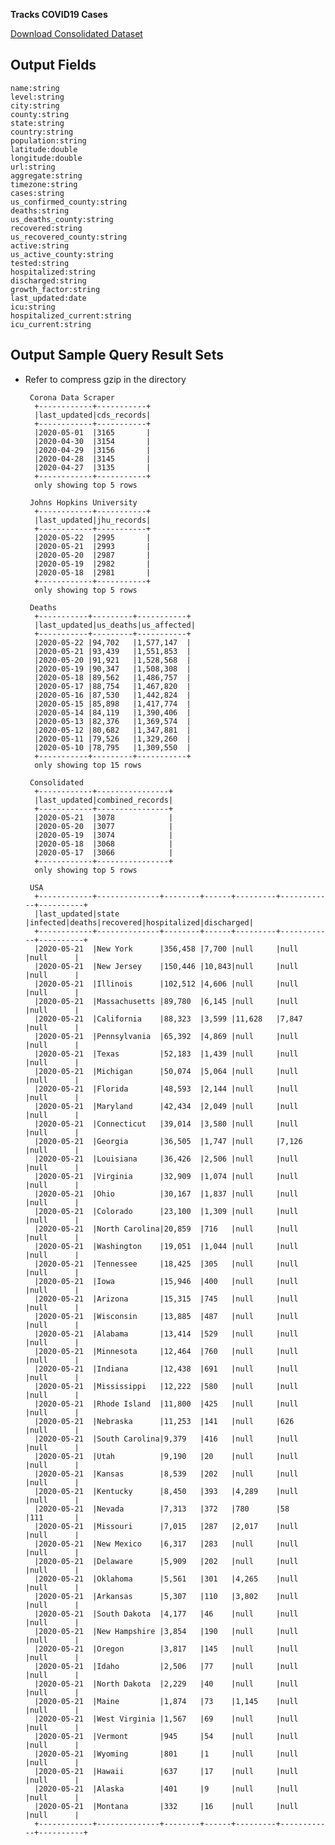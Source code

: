 **Tracks COVID19 Cases**

[Download Consolidated Dataset](https://poly-testing.s3-us-west-2.amazonaws.com/covid/combined/covid19_combined.gz)

Output Fields
-
    name:string
    level:string
    city:string
    county:string
    state:string
    country:string
    population:string
    latitude:double
    longitude:double
    url:string
    aggregate:string
    timezone:string
    cases:string
    us_confirmed_county:string
    deaths:string
    us_deaths_county:string
    recovered:string
    us_recovered_county:string
    active:string
    us_active_county:string
    tested:string
    hospitalized:string
    discharged:string
    growth_factor:string
    last_updated:date
    icu:string
    hospitalized_current:string
    icu_current:string
    
Output Sample Query Result Sets
-
* Refer to compress gzip in the directory
        
       Corona Data Scraper    
        +------------+-----------+
		|last_updated|cds_records|
		+------------+-----------+
		|2020-05-01  |3165       |
		|2020-04-30  |3154       |
		|2020-04-29  |3156       |
		|2020-04-28  |3145       |
		|2020-04-27  |3135       |
		+------------+-----------+
		only showing top 5 rows
        
       Johns Hopkins University
		+------------+-----------+
		|last_updated|jhu_records|
		+------------+-----------+
		|2020-05-22  |2995       |
		|2020-05-21  |2993       |
		|2020-05-20  |2987       |
		|2020-05-19  |2982       |
		|2020-05-18  |2981       |
		+------------+-----------+
		only showing top 5 rows
        
       Deaths
		+-----------+---------+-----------+
		|last_updated|us_deaths|us_affected|
		+-----------+---------+-----------+
		|2020-05-22 |94,702   |1,577,147  |
		|2020-05-21 |93,439   |1,551,853  |
		|2020-05-20 |91,921   |1,528,568  |
		|2020-05-19 |90,347   |1,508,308  |
		|2020-05-18 |89,562   |1,486,757  |
		|2020-05-17 |88,754   |1,467,820  |
		|2020-05-16 |87,530   |1,442,824  |
		|2020-05-15 |85,898   |1,417,774  |
		|2020-05-14 |84,119   |1,390,406  |
		|2020-05-13 |82,376   |1,369,574  |
		|2020-05-12 |80,682   |1,347,881  |
		|2020-05-11 |79,526   |1,329,260  |
		|2020-05-10 |78,795   |1,309,550  |
		+-----------+---------+-----------+
		only showing top 15 rows
        
       Consolidated
		+------------+----------------+
		|last_updated|combined_records|
		+------------+----------------+
		|2020-05-21  |3078            |
		|2020-05-20  |3077            |
		|2020-05-19  |3074            |
		|2020-05-18  |3068            |
		|2020-05-17  |3066            |
		+------------+----------------+
		only showing top 5 rows

       USA
		+------------+--------------+--------+------+---------+------------+----------+
		|last_updated|state         |infected|deaths|recovered|hospitalized|discharged|
		+------------+--------------+--------+------+---------+------------+----------+
		|2020-05-21  |New York      |356,458 |7,700 |null     |null        |null      |
		|2020-05-21  |New Jersey    |150,446 |10,843|null     |null        |null      |
		|2020-05-21  |Illinois      |102,512 |4,606 |null     |null        |null      |
		|2020-05-21  |Massachusetts |89,780  |6,145 |null     |null        |null      |
		|2020-05-21  |California    |88,323  |3,599 |11,628   |7,847       |null      |
		|2020-05-21  |Pennsylvania  |65,392  |4,869 |null     |null        |null      |
		|2020-05-21  |Texas         |52,183  |1,439 |null     |null        |null      |
		|2020-05-21  |Michigan      |50,074  |5,064 |null     |null        |null      |
		|2020-05-21  |Florida       |48,593  |2,144 |null     |null        |null      |
		|2020-05-21  |Maryland      |42,434  |2,049 |null     |null        |null      |
		|2020-05-21  |Connecticut   |39,014  |3,580 |null     |null        |null      |
		|2020-05-21  |Georgia       |36,505  |1,747 |null     |7,126       |null      |
		|2020-05-21  |Louisiana     |36,426  |2,506 |null     |null        |null      |
		|2020-05-21  |Virginia      |32,909  |1,074 |null     |null        |null      |
		|2020-05-21  |Ohio          |30,167  |1,837 |null     |null        |null      |
		|2020-05-21  |Colorado      |23,100  |1,309 |null     |null        |null      |
		|2020-05-21  |North Carolina|20,859  |716   |null     |null        |null      |
		|2020-05-21  |Washington    |19,051  |1,044 |null     |null        |null      |
		|2020-05-21  |Tennessee     |18,425  |305   |null     |null        |null      |
		|2020-05-21  |Iowa          |15,946  |400   |null     |null        |null      |
		|2020-05-21  |Arizona       |15,315  |745   |null     |null        |null      |
		|2020-05-21  |Wisconsin     |13,885  |487   |null     |null        |null      |
		|2020-05-21  |Alabama       |13,414  |529   |null     |null        |null      |
		|2020-05-21  |Minnesota     |12,464  |760   |null     |null        |null      |
		|2020-05-21  |Indiana       |12,438  |691   |null     |null        |null      |
		|2020-05-21  |Mississippi   |12,222  |580   |null     |null        |null      |
		|2020-05-21  |Rhode Island  |11,800  |425   |null     |null        |null      |
		|2020-05-21  |Nebraska      |11,253  |141   |null     |626         |null      |
		|2020-05-21  |South Carolina|9,379   |416   |null     |null        |null      |
		|2020-05-21  |Utah          |9,190   |20    |null     |null        |null      |
		|2020-05-21  |Kansas        |8,539   |202   |null     |null        |null      |
		|2020-05-21  |Kentucky      |8,450   |393   |4,289    |null        |null      |
		|2020-05-21  |Nevada        |7,313   |372   |780      |58          |111       |
		|2020-05-21  |Missouri      |7,015   |287   |2,017    |null        |null      |
		|2020-05-21  |New Mexico    |6,317   |283   |null     |null        |null      |
		|2020-05-21  |Delaware      |5,909   |202   |null     |null        |null      |
		|2020-05-21  |Oklahoma      |5,561   |301   |4,265    |null        |null      |
		|2020-05-21  |Arkansas      |5,307   |110   |3,802    |null        |null      |
		|2020-05-21  |South Dakota  |4,177   |46    |null     |null        |null      |
		|2020-05-21  |New Hampshire |3,854   |190   |null     |null        |null      |
		|2020-05-21  |Oregon        |3,817   |145   |null     |null        |null      |
		|2020-05-21  |Idaho         |2,506   |77    |null     |null        |null      |
		|2020-05-21  |North Dakota  |2,229   |40    |null     |null        |null      |
		|2020-05-21  |Maine         |1,874   |73    |1,145    |null        |null      |
		|2020-05-21  |West Virginia |1,567   |69    |null     |null        |null      |
		|2020-05-21  |Vermont       |945     |54    |null     |null        |null      |
		|2020-05-21  |Wyoming       |801     |1     |null     |null        |null      |
		|2020-05-21  |Hawaii        |637     |17    |null     |null        |null      |
		|2020-05-21  |Alaska        |401     |9     |null     |null        |null      |
		|2020-05-21  |Montana       |332     |16    |null     |null        |null      |
		+------------+--------------+--------+------+---------+------------+----------+